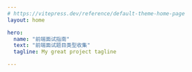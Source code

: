 ```yaml
---
# https://vitepress.dev/reference/default-theme-home-page
layout: home

hero:
  name: "前端面试指南"
  text: "前端面试题目类型收集"
  tagline: My great project tagline

---
```


